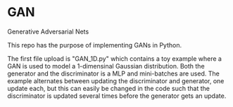 # GAN
Generative Adversarial Nets

This repo has the purpose of implementing GANs in Python.

The first file upload is "GAN_1D.py" which contains a toy example where a GAN is used to model a 1-dimensinal Gaussian distribution.
Both the generator and the discriminator is a MLP and mini-batches are used. The example alternates between updating the discriminator and generator, one update each, but this can easily be changed in the code such that the discriminator is updated several times before the generator gets an update.
